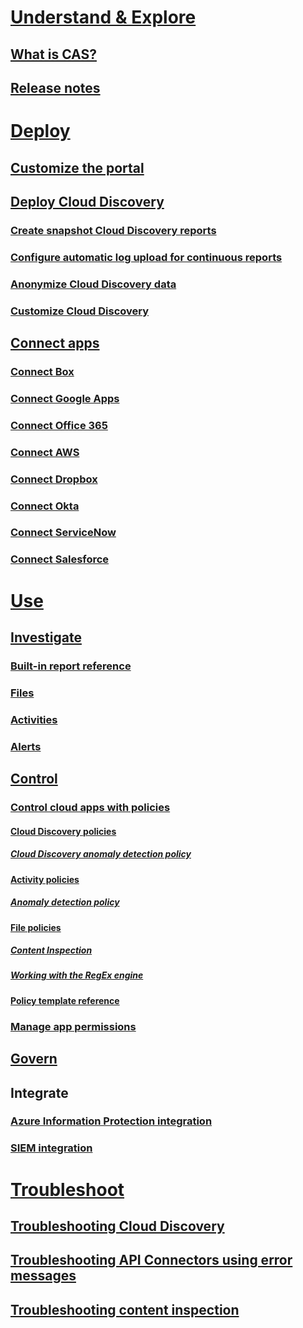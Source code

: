 # [Understand & Explore](what-is-cloud-app-security.md)
## [What is CAS?](what-is-cloud-app-security.md)
## [Release notes](release-notes.md)
# [Deploy](getting-started-with-cloud-app-security.md)
## [Customize the portal](general-setup.md)
## [Deploy Cloud Discovery](set-up-cloud-discovery.md)
### [Create snapshot Cloud Discovery reports](create-snapshot-cloud-discovery-reports.md)
### [Configure automatic log upload for continuous reports](configure-automatic-log-upload-for-continuous-reports.md)
### [Anonymize Cloud Discovery data](cloud-discovery-anonymizer.md)
### [Customize Cloud Discovery](working-with-cloud-discovery-data.md)
## [Connect apps](enable-instant-visibility-protection-and-governance-actions-for-your-apps.md)
### [Connect Box](connect-box-to-microsoft-cloud-app-security.md)
### [Connect Google Apps](connect-google-apps-to-microsoft-cloud-app-security.md)
### [Connect Office 365](connect-office-365-to-microsoft-cloud-app-security.md)
### [Connect AWS](connect-aws-to-microsoft-cloud-app-security.md)
### [Connect Dropbox](connect-dropbox-to-microsoft-cloud-app-security.md)
### [Connect Okta](connect-okta-to-microsoft-cloud-app-security.md)
### [Connect ServiceNow](connect-servicenow-to-microsoft-cloud-app-security.md)
### [Connect Salesforce](connect-salesforce-to-microsoft-cloud-app-security.md)
# [Use](daily-activities-to-protect-your-cloud-environment.md)
## [Investigate](investigate.md)
### [Built-in report reference](built-in-report-reference.md)
### [Files](file-filters.md)
### [Activities](activity-filters.md)
### [Alerts](monitor-alerts.md)
## [Control](control.md)
### [Control cloud apps with policies](control-cloud-apps-with-policies.md)
#### [Cloud Discovery policies](cloud-discovery-policies.md)
##### [Cloud Discovery anomaly detection policy](cloud-discovery-anomaly-detection-policy.md)
#### [Activity policies](user-activity-policies.md)
##### [Anomaly detection policy](anomaly-detection-policy.md)
#### [File policies](data-protection-policies.md)
##### [Content Inspection](content-inspection.md)
##### [Working with the RegEx engine](working-with-the-regex-engine.md)
#### [Policy template reference](policy-template-reference.md)
### [Manage app permissions](manage-app-permissions.md)
## [Govern](governance-actions.md)
## Integrate
### [Azure Information Protection integration](azip-integration.md)
### [SIEM integration](siem.md)
# [Troubleshoot](troubleshooting.md)
## [Troubleshooting Cloud Discovery](troubleshooting-cloud-discovery.md)
## [Troubleshooting API Connectors using error messages](troubleshooting-api-connectors-using-error-messages.md)
## [Troubleshooting content inspection](troubleshooting-content-inspection.md)
